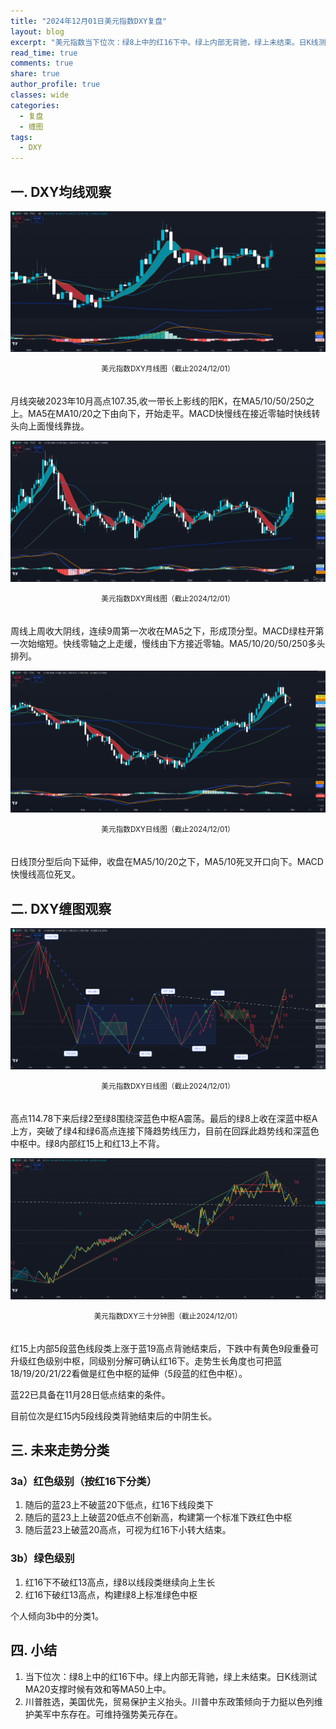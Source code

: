 ```yaml
---
title: "2024年12月01日美元指数DXY复盘"
layout: blog
excerpt: "美元指数当下位次：绿8上中的红16下中。绿上内部无背驰，绿上未结束。日K线测试MA20支撑时候有效和等MA50上中。"
read_time: true
comments: true
share: true
author_profile: true
classes: wide
categories:
  - 复盘
  - 缠图
tags:
  - DXY
---
```


## 一. DXY均线观察 
 
![DXY美元指数20241201](/assets/images/2024b/DXY-20241201-month-j.png)
<small><center>美元指数DXY月线图（截止2024/12/01）</center></small>　

月线突破2023年10月高点107.35,收一带长上影线的阳K，在MA5/10/50/250之上。MA5在MA10/20之下由向下，开始走平。MACD快慢线在接近零轴时快线转头向上面慢线靠拢。

![DXY美元指数20241201](/assets/images/2024b/DXY-20241201-week-j.png)
<small><center>美元指数DXY周线图（截止2024/12/01）</center></small>　

周线上周收大阴线，连续9周第一次收在MA5之下，形成顶分型。MACD绿柱开第一次始缩短。快线零轴之上走缓，慢线由下方接近零轴。MA5/10/20/50/250多头排列。

![DXY美元指数20241201](/assets/images/2024b/DXY-20241201-day-j.png)
<small><center>美元指数DXY日线图（截止2024/12/01）</center></small>　

日线顶分型后向下延伸，收盘在MA5/10/20之下，MA5/10死叉开口向下。MACD快慢线高位死叉。

## 二. DXY缠图观察

![DXY美元指数20241201](/assets/images/2024b/DXY-20241201-day-c.png)
<small><center>美元指数DXY日线图（截止2024/12/01）</center></small>　

高点114.78下来后绿2至绿8围绕深蓝色中枢A震荡。最后的绿8上收在深蓝中枢A上方，突破了绿4和绿6高点连接下降趋势线压力，目前在回踩此趋势线和深蓝色中枢中。绿8内部红15上和红13上不背。

![DXY美元指数20241201](/assets/images/2024b/DXY-20241201-m30-c.png)
<small><center>美元指数DXY三十分钟图（截止2024/12/01）</center></small>　

红15上内部5段蓝色线段类上涨于蓝19高点背驰结束后，下跌中有黄色9段重叠可升级红色级别中枢，同级别分解可确认红16下。走势生长角度也可把蓝18/19/20/21/22看做是红色中枢的延伸（5段蓝的红色中枢）。

蓝22已具备在11月28日低点结束的条件。

目前位次是红15内5段线段类背驰结束后的中阴生长。

## 三. 未来走势分类 

### 3a）红色级别（按红16下分类）
1. 随后的蓝23上不破蓝20下低点，红16下线段类下
2. 随后的蓝23上上破蓝20低点不创新高，构建第一个标准下跌红色中枢
3. 随后蓝23上破蓝20高点，可视为红16下小转大结束。

### 3b）绿色级别
1. 红16下不破红13高点，绿8以线段类继续向上生长
2. 红16下破红13高点，构建绿8上标准绿色中枢

个人倾向3b中的分类1。

## 四. 小结

1. 当下位次：绿8上中的红16下中。绿上内部无背驰，绿上未结束。日K线测试MA20支撑时候有效和等MA50上中。
2. 川普胜选，美国优先，贸易保护主义抬头。川普中东政策倾向于力挺以色列维护美军中东存在。可维持强势美元存在。


